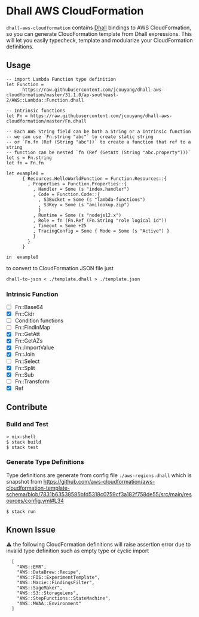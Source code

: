 # Dhall AWS CloudFormation

`dhall-aws-cloudformation` contains [Dhall](https://github.com/dhall-lang/dhall-lang) bindings to AWS CloudFormation, so you can generate CloudFormation template from Dhall expressions. This will let you easily typecheck, template and modularize your CloudFormation definitions.

## Usage

```dhall
-- import Lambda Function type definition
let Function =
      https://raw.githubusercontent.com/jcouyang/dhall-aws-cloudformation/master/31.1.0/ap-southeast-2/AWS::Lambda::Function.dhall

-- Intrinsic functions
let Fn = https://raw.githubusercontent.com/jcouyang/dhall-aws-cloudformation/master/Fn.dhall

-- Each AWS String field can be both a String or a Intrinsic function
-- we can use `Fn.string "abc"` to create static string
-- or `Fn.fn (Ref (String "abc"))` to create a function that ref to a string
-- function can be nested `fn (Ref (GetAtt (String "abc.property")))`
let s = Fn.string
let fn = Fn.fn

let example0 =
      { Resources.HelloWorldFunction = Function.Resources::{
        , Properties = Function.Properties::{
          , Handler = Some (s "index.handler")
          , Code = Function.Code::{
            , S3Bucket = Some (s "lambda-functions")
            , S3Key = Some (s "amilookup.zip")
            }
          , Runtime = Some (s "nodejs12.x")
          , Role = fn (Fn.Ref (Fn.String "role logical id"))
          , Timeout = Some +25
          , TracingConfig = Some { Mode = Some (s "Active") }
          }
        }
      }

in  example0
```

to convert to CloudFormation JSON file just
```
dhall-to-json < ./template.dhall > ./template.json
```

### Intrinsic Function

- [ ] Fn::Base64
- [x] Fn::Cidr
- [ ] Condition functions
- [ ] Fn::FindInMap
- [x] Fn::GetAtt
- [x] Fn::GetAZs
- [x] Fn::ImportValue
- [x] Fn::Join
- [ ] Fn::Select
- [x] Fn::Split
- [x] Fn::Sub
- [ ] Fn::Transform
- [x] Ref

## Contribute
### Build and Test

```
> nix-shell
$ stack build
$ stack test
```

### Generate Type Definitions

Type definitions are generate from config file `./aws-regions.dhall` which is snapshot from https://github.com/aws-cloudformation/aws-cloudformation-template-schema/blob/7831b63538585bfd5318c0759cf3a182f758de55/src/main/resources/config.yml#L34

```
$ stack run
```

## Known Issue
:warning: the following CloudFormation definitions will raise assertion error due to invalid type definition such as empty type or cyclic import

```
  [
    "AWS::EMR",
    "AWS::DataBrew::Recipe",
    "AWS::FIS::ExperimentTemplate",
    "AWS::Macie::FindingsFilter",
    "AWS::SageMaker",
    "AWS::S3::StorageLens",
    "AWS::StepFunctions::StateMachine",
    "AWS::MWAA::Environment"
  ]
```
